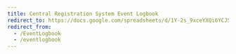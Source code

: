 ```yaml
---
title: Central Registration System Event Logbook
redirect_to: https://docs.google.com/spreadsheets/d/1Y-2s_9xceYXQi6YCJSGQ_tz9VvHy3L2stoMlWKj-i2I/edit?gid=1543601843#gid=1543601843
redirect_from: 
  - /EventLogbook
  - /eventlogbook
---
```

